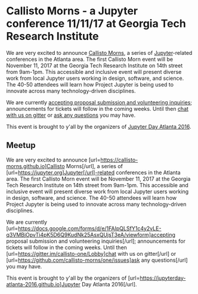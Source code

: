
# Callisto Morns - a Jupyter conference 11/11/17 at Georgia Tech Research Institute

We are very excited to announce [Callisto Morns](https://callisto-morns.github.io), a series of [Jupyter](https://jupyter.org)-related conferences in the Atlanta area.  The first Callisto Morn event will be November 11, 2017 at the Georgia Tech Research Institute on 14th street from 9am-1pm.  This accessible and inclusive event will present diverse work from local Jupyter users working in design, software, and science.  The 40-50 attendees will learn how Project Jupyter is being used to innovate across many technology-driven disciplines.

We are currently [accepting proposal submission and volunteering inquiries](https://docs.google.com/forms/d/e/1FAIpQLSfY1c4y2vLE-q3VMBjOpvTi4pK5D6Q9KudNk25AsxQUjsT3eA/viewform);  announcements for tickets will follow in the coming weeks.  Until then [chat with us on gitter](https://gitter.im/callisto-one/Lobby) or [ask any questions](https://github.com/callisto-morns/one/issues) you may have.

This event is brought to y'all by the organizers of [Jupyter Day Atlanta 2016](https://jupyterday-atlanta-2016.github.io).

## Meetup

We are very excited to announce [url=https://callisto-morns.github.io]Callisto Morns[/url], a series of [url=https://jupyter.org]Jupyter[/url]-related conferences in the Atlanta area.  The first Callisto Morn event will be November 11, 2017 at the Georgia Tech Research Institute on 14th street from 9am-1pm.  This accessible and inclusive event will present diverse work from local Jupyter users working in design, software, and science.  The 40-50 attendees will learn how Project Jupyter is being used to innovate across many technology-driven disciplines.

We are currently [url=https://docs.google.com/forms/d/e/1FAIpQLSfY1c4y2vLE-q3VMBjOpvTi4pK5D6Q9KudNk25AsxQUjsT3eA/viewform]accepting proposal submission and volunteering inquiries[/url];  announcements for tickets will follow in the coming weeks.  Until then [url=https://gitter.im/callisto-one/Lobby]chat with us on gitter[/url] or [url=https://github.com/callisto-morns/one/issues]ask any questions[/url] you may have.

This event is brought to y'all by the organizers of [url=https://jupyterday-atlanta-2016.github.io]Jupyter Day Atlanta 2016[/url].
